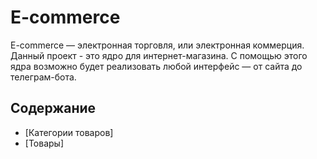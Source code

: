 # E-commerce
E-commerce — электронная торговля, или электронная коммерция. Данный проект - это ядро для интернет-магазина. 
С помощью этого ядра возможно будет реализовать любой интерфейс — от сайта до телеграм-бота.

## Содержание
- [Категории товаров]
- [Товары]
